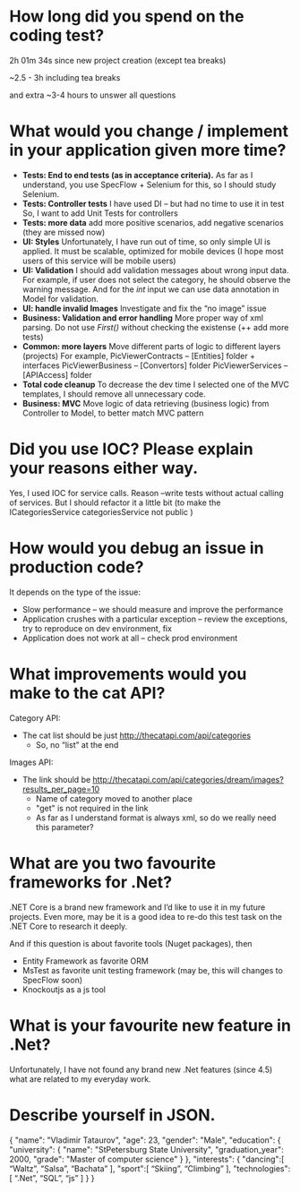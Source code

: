 ﻿# How long did you spend on the coding test?
2h 01m 34s since new project creation (except tea breaks)

~2.5 - 3h including tea breaks

and extra ~3-4 hours to unswer all questions

# What would you change / implement in your application given more time?
* __Tests: End to end tests (as in acceptance criteria).__
As far as I understand, you use SpecFlow + Selenium for this, so I should study Selenium.
* __Tests: Controller tests__
I have used DI – but had no time to use it in test
So, I want to add Unit Tests for controllers
* __Tests: more data__
add more positive scenarios, add negative scenarios (they are missed now)
* __UI: Styles__
Unfortunately, I have run out of time, so only simple UI is applied.
It must be scalable, optimized for mobile devices (I hope most users of this service will be mobile users)
* __UI: Validation__
I should add validation messages about wrong input data.
For example, if user does not select the category, he should observe the warning message.
And for the _int_ input we can use data annotation in Model for validation.
* __UI: handle invalid Images__
Investigate and fix the “no image” issue
* __Business: Validation and error handling__
More proper way of xml parsing.
Do not use _First()_ without checking the existense (++ add more tests)
* __Common: more layers__
Move different parts of logic to different layers (projects)
For example, 
PicViewerContracts – [Entities] folder + interfaces
PicViewerBusiness – [Convertors] folder
PicViewerServices – [APIAccess] folder
* __Total code cleanup__
To decrease the dev time I selected one of the MVC templates, I should remove all unnecessary code.
* __Business: MVC__
Move logic of data retrieving (business logic) from Controller to Model, to better match MVC pattern 

# Did you use IOC? Please explain your reasons either way.
Yes, I used IOC for service calls.
Reason –write tests without actual calling of services.
But I should refactor it a little bit (to make the ICategoriesService categoriesService not public )

# How would you debug an issue in production code?
It depends on the type of the issue:
* Slow performance – we should measure and improve the performance
* Application crushes with a particular exception – review the exceptions, try to reproduce on dev environment, fix
* Application does not work at all – check prod environment

# What improvements would you make to the cat API?
Category API:
* The cat list should be just http://thecatapi.com/api/categories
	* So, no “list” at the end

Images API:
* The link should be http://thecatapi.com/api/categories/dream/images?results_per_page=10
	* Name of category moved to another place
	* "get" is not required in the link
	* As far as I understand format is always xml, so do we really need this parameter?

# What are you two favourite frameworks for .Net?

.NET Core is a brand new framework and I’d like to use it in my future projects.
Even more, may be it is a good idea to re-do this test task on the .NET Core to research it deeply.

And if this question is about favorite tools (Nuget packages), then
* Entity Framework as favorite ORM
* MsTest as favorite unit testing framework (may be, this will changes to SpecFlow soon)
* Knockoutjs as a js tool 

# What is your favourite new feature in .Net?
Unfortunately, I have not found any brand new .Net features (since 4.5) what are related to my everyday work.


# Describe yourself in JSON.
{
   "name": "Vladimir Tataurov",
   "age": 23,
   "gender": "Male",
   "education": {
      "university": {
		"name": "StPetersburg State University",
		"graduation_year": 2000,
		"grade": "Master of computer science"
      }
   },
   "interests": {
      "dancing":[
		“Waltz”,
		“Salsa”,
		“Bachata”
		],
      "sport":[
		“Skiing”,
		“Climbing”
		],
	     "technologies":[
		“.Net”,
		“SQL”,
		“js”
		]
   }
}

